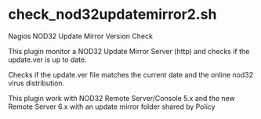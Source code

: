 # check_nod32updatemirror2.sh
Nagios NOD32 Update Mirror Version Check

This plugin monitor a NOD32 Update Mirror Server (http) and checks if the update.ver is up to date.

Checks if the update.ver file matches the current date and the online nod32 virus distribution. 

This plugin work with NOD32 Remote Server/Console 5.x and the new Remote Server 6.x with an update mirror folder shared by Policy
